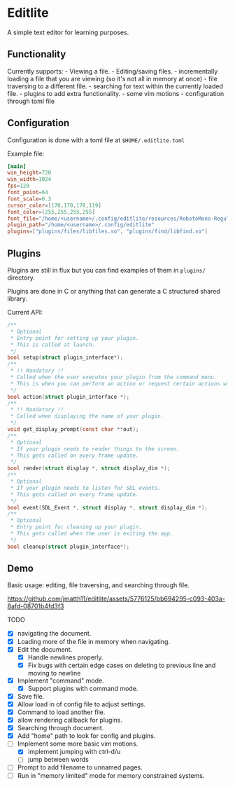 # Editlite

A simple text editor for learning purposes.

## Functionality

Currently supports:
    - Viewing a file.
    - Editing/saving files.
    - incrementally loading a file that you are viewing (so it's not all in memory at once)
    - file traversing to a different file.
    - searching for text within the currently loaded file.
    - plugins to add extra functionality.
    - some vim motions
    - configuration through toml file

## Configuration

Configuration is done with a toml file at `$HOME/.editlite.toml`

Example file:
```toml
[main]
win_height=720
win_width=1024
fps=120
font_point=64
font_scale=0.3
cursor_color=[170,170,170,119]
font_color=[255,255,255,255]
font_file="/home/<username>/.config/editlite/resources/RobotoMono-Regular.ttf"
plugin_path="/home/<username>/.config/editlite"
plugins=["plugins/files/libfiles.so", "plugins/find/libfind.so"]
```

## Plugins

Plugins are still in flux but you can find examples of them in `plugins/` directory.

Plugins are done in C or anything that can generate a C structured shared library.

Current API:
```c
/**
 * Optional
 * Entry point for setting up your plugin.
 * This is called at launch.
 */
bool setup(struct plugin_interface*);
/**
 * !! Mandatory !!
 * Called when the user executes your plugin from the command menu.
 * This is when you can perform an action or request certain actions with dispatch calls.
 */
bool action(struct plugin_interface *);
/**
 * !! Mandatory !!
 * Called when displaying the name of your plugin.
 */
void get_display_prompt(const char **out);
/**
 * Optional
 * If your plugin needs to render things to the screen.
 * This gets called on every frame update.
 */
bool render(struct display *, struct display_dim *);
/**
 * Optional
 * If your plugin needs to listen for SDL events.
 * This gets called on every frame update.
 */
bool event(SDL_Event *, struct display *, struct display_dim *);
/**
 * Optional
 * Entry point for cleaning up your plugin.
 * This gets called when the user is exiting the app.
 */
bool cleanup(struct plugin_interface*);
```

## Demo

Basic usage: editing, file traversing, and searching through file.

https://github.com/jmatth11/editlite/assets/5776125/bb694295-c093-403a-8afd-08701b4fd3f3


TODO
- [x] navigating the document.
- [x] Loading more of the file in memory when navigating.
- [x] Edit the document.
    - [x] Handle newlines properly.
    - [x] Fix bugs with certain edge cases on deleting to previous line and moving to newline
- [x] Implement "command" mode.
    - [x] Support plugins with command mode.
- [x] Save file.
- [x] Allow load in of config file to adjust settings.
- [x] Command to load another file.
- [x] allow rendering callback for plugins.
- [x] Searching through document.
- [x] Add "home" path to look for config and plugins.
- [ ] Implement some more basic vim motions.
    - [x] implement jumping with ctrl-d/u
    - [ ] jump between words
- [ ] Prompt to add filename to unnamed pages.
- [ ] Run in "memory limited" mode for memory constrained systems.
